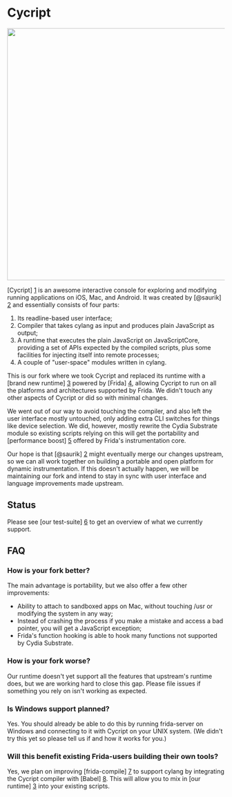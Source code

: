 # Cycript

<img src="https://github.com/nowsecure/cycript/raw/master/demo.gif" width="583" />

[Cycript] [1] is an awesome interactive console for exploring and modifying
running applications on iOS, Mac, and Android. It was created by [@saurik] [2]
and essentially consists of four parts:

1. Its readline-based user interface;
2. Compiler that takes cylang as input and produces plain JavaScript as output;
3. A runtime that executes the plain JavaScript on JavaScriptCore, providing a
   set of APIs expected by the compiled scripts, plus some facilities for
   injecting itself into remote processes;
4. A couple of "user-space" modules written in cylang.

This is our fork where we took Cycript and replaced its runtime with a [brand
new runtime] [3] powered by [Frida] [4], allowing Cycript to run on all the
platforms and architectures supported by Frida. We didn't touch any other
aspects of Cycript or did so with minimal changes.

We went out of our way to avoid touching the compiler, and also left the user
interface mostly untouched, only adding extra CLI switches for things like
device selection. We did, however, mostly rewrite the Cydia Substrate module
so existing scripts relying on this will get the portability and [performance
boost] [5] offered by Frida's instrumentation core.

Our hope is that [@saurik] [2] might eventually merge our changes upstream, so
we can all work together on building a portable and open platform for dynamic
instrumentation. If this doesn't actually happen, we will be maintaining our fork
and intend to stay in sync with user interface and language improvements made
upstream.

## Status

Please see [our test-suite] [6] to get an overview of what we currently support.

## FAQ

### How is your fork better?

The main advantage is portability, but we also offer a few other improvements:

- Ability to attach to sandboxed apps on Mac, without touching /usr or modifying
  the system in any way;
- Instead of crashing the process if you make a mistake and access a bad
  pointer, you will get a JavaScript exception;
- Frida's function hooking is able to hook many functions not supported by
  Cydia Substrate.

### How is your fork worse?

Our runtime doesn't yet support all the features that upstream's runtime does,
but we are working hard to close this gap. Please file issues if something you
rely on isn't working as expected.

### Is Windows support planned?

Yes. You should already be able to do this by running frida-server on Windows
and connecting to it with Cycript on your UNIX system. (We didn't try this yet
so please tell us if and how it works for you.)

### Will this benefit existing Frida-users building their own tools?

Yes, we plan on improving [frida-compile] [7] to support cylang by integrating
the Cycript compiler with [Babel] [8]. This will allow you to mix in [our
runtime] [3] into your existing scripts.


  [1]: http://www.cycript.org/
  [2]: https://twitter.com/saurik
  [3]: https://github.com/nowsecure/mjolner
  [4]: http://www.frida.re/
  [5]: https://gist.github.com/oleavr/bfd9b65865e9f17914f2
  [6]: https://github.com/nowsecure/cycript/blob/master/test/types.js
  [7]: https://github.com/frida/frida-compile
  [8]: https://babeljs.io/
